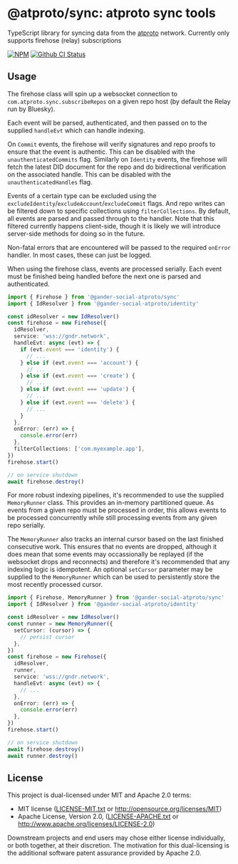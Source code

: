 # @atproto/sync: atproto sync tools

TypeScript library for syncing data from the [atproto](https://atproto.com) network. Currently only supports firehose (relay) subscriptions

[![NPM](https://img.shields.io/npm/v/@atproto/sync)](https://www.npmjs.com/package/@atproto/sync)
[![Github CI Status](https://github.com/bluesky-social/atproto/actions/workflows/repo.yaml/badge.svg)](https://github.com/bluesky-social/atproto/actions/workflows/repo.yaml)

## Usage

The firehose class will spin up a websocket connection to `com.atproto.sync.subscribeRepos` on a given repo host (by default the Relay run by Bluesky).

Each event will be parsed, authenticated, and then passed on to the supplied `handleEvt` which can handle indexing.

On `Commit` events, the firehose will verify signatures and repo proofs to ensure that the event is authentic. This can be disabled with the `unauthenticatedCommits` flag. Similarly on `Identity` events, the firehose will fetch the latest DID document for the repo and do bidirectional verification on the associated handle. This can be disabled with the `unauthenticatedHandles` flag.

Events of a certain type can be excluded using the `excludeIdentity`/`excludeAccount`/`excludeCommit` flags. And repo writes can be filtered down to specific collections using `filterCollections`. By default, all events are parsed and passed through to the handler. Note that this filtered currently happens client-side, though it is likely we will introduce server-side methods for doing so in the future.

Non-fatal errors that are encountered will be passed to the required `onError` handler. In most cases, these can just be logged.

When using the firehose class, events are processed serially. Each event must be finished being handled before the next one is parsed and authenticated.

```ts
import { Firehose } from '@gander-social-atproto/sync'
import { IdResolver } from '@gander-social-atproto/identity'

const idResolver = new IdResolver()
const firehose = new Firehose({
  idResolver,
  service: 'wss://gndr.network',
  handleEvt: async (evt) => {
    if (evt.event === 'identity') {
      // ...
    } else if (evt.event === 'account') {
      // ...
    } else if (evt.event === 'create') {
      // ...
    } else if (evt.event === 'update') {
      // ...
    } else if (evt.event === 'delete') {
      // ...
    }
  },
  onError: (err) => {
    console.error(err)
  },
  filterCollections: ['com.myexample.app'],
})
firehose.start()

// on service shutdown
await firehose.destroy()
```

For more robust indexing pipelines, it's recommended to use the supplied `MemoryRunner` class. This provides an in-memory partitioned queue. As events from a given repo must be processed in order, this allows events to be processed concurrently while still processing events from any given repo serially.

The `MemoryRunner` also tracks an internal cursor based on the last finished consecutive work. This ensures that no events are dropped, although it does mean that some events may occassionally be replayed (if the websocket drops and reconnects) and therefore it's recommended that any indexing logic is idempotent. An optional `setCursor` parameter may be supplied to the `MemoryRunner` which can be used to persistently store the most recently processed cursor.

```ts
import { Firehose, MemoryRunner } from '@gander-social-atproto/sync'
import { IdResolver } from '@gander-social-atproto/identity'

const idResolver = new IdResolver()
const runner = new MemoryRunner({
  setCursor: (cursor) => {
    // persist cursor
  },
})
const firehose = new Firehose({
  idResolver,
  runner,
  service: 'wss://gndr.network',
  handleEvt: async (evt) => {
    // ...
  },
  onError: (err) => {
    console.error(err)
  },
})
firehose.start()

// on service shutdown
await firehose.destroy()
await runner.destroy()
```

## License

This project is dual-licensed under MIT and Apache 2.0 terms:

- MIT license ([LICENSE-MIT.txt](https://github.com/bluesky-social/atproto/blob/main/LICENSE-MIT.txt) or http://opensource.org/licenses/MIT)
- Apache License, Version 2.0, ([LICENSE-APACHE.txt](https://github.com/bluesky-social/atproto/blob/main/LICENSE-APACHE.txt) or http://www.apache.org/licenses/LICENSE-2.0)

Downstream projects and end users may chose either license individually, or both together, at their discretion. The motivation for this dual-licensing is the additional software patent assurance provided by Apache 2.0.
